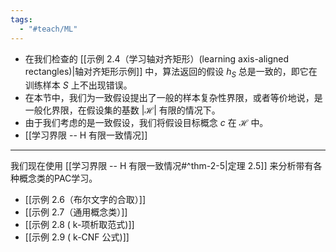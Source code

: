 ```yaml
---
tags:
  - "#teach/ML"
---
```

- 在我们检查的 [[示例 2.4（学习轴对齐矩形）(learning axis-aligned rectangles)|轴对齐矩形示例]] 中，算法返回的假设 ${h}_{S}$ 总是一致的，即它在训练样本 $S$ 上不出现错误。
- 在本节中，我们为一致假设提出了一般的样本复杂性界限，或者等价地说，是一般化界限，在假设集的基数 $\left| \mathcal{H}\right|$ 有限的情况下。
- 由于我们考虑的是一致假设，我们将假设目标概念 $c$ 在 $\mathcal{H}$ 中。
- [[学习界限 -- H 有限一致情况]]
---

我们现在使用 [[学习界限 -- H 有限一致情况#^thm-2-5|定理 2.5]] 来分析带有各种概念类的PAC学习。

- [[示例 2.6（布尔文字的合取）]]
- [[示例 2.7（通用概念类）]]
- [[示例 2.8 ( k-项析取范式)]]
- [[示例 2.9 ( k-CNF 公式)]]

